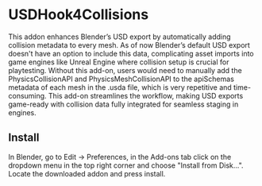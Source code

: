 # USDHook4Collisions
This addon enhances Blender’s USD export by automatically adding collision metadata to every mesh. As of now Blender’s default USD export doesn't have an option to include this data, complicating asset imports into game engines like Unreal Engine where collision setup is crucial for playtesting. Without this add-on, users would need to manually add the PhysicsCollisionAPI and PhysicsMeshCollisionAPI to the apiSchemas metadata of each mesh in the .usda file, which is very repetitive and time-consuming. This add-on streamlines the workflow, making USD exports game-ready with collision data fully integrated for seamless staging in engines.

## Install

In Blender, go to Edit -> Preferences, in the Add-ons tab click on the dropdown menu in the top right corner and choose "Install from Disk...". Locate the downloaded addon and press install.
